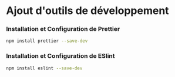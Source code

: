 # Ajout d'outils de développement

### Installation et Configuration de Prettier
```sh
npm install prettier --save-dev
```

### Installation et Configuration de ESlint
```sh
npm install eslint --save-dev
```
